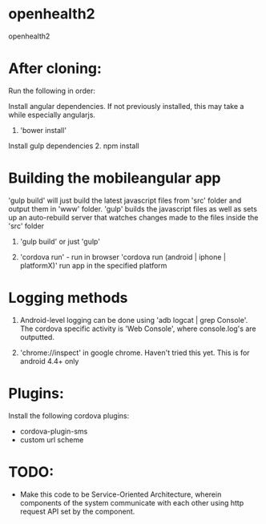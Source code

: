 # openhealth2

openhealth2

# After cloning:
Run the following in order:

Install angular dependencies. If not previously installed, this may
take a while especially angularjs.
1. 'bower install'

Install gulp dependencies
2. npm install

# Building the mobileangular app

'gulp build' will just build the latest javascript files from 'src'
folder and output them in 'www' folder.
'gulp' builds the javascript files as well as sets up an auto-rebuild
server that watches changes made to the files inside the 'src' folder
1. 'gulp build' or  just 'gulp'

2. 'cordova run' - run in browser
   'cordova run (android | iphone | platformX)' run app in the specified
   platform

# Logging methods
1. Android-level logging can be done using 'adb logcat | grep Console'. The
   cordova specific activity is 'Web Console', where console.log's are
   outputted.

2. 'chrome://inspect' in google chrome. Haven't tried this yet.
   This is for android 4.4+ only

# Plugins:

Install the following cordova plugins:
* cordova-plugin-sms
* custom url scheme

# TODO:
* Make this code to be Service-Oriented Architecture, wherein 
components of the system communicate with each other using http
request API set by the component.
